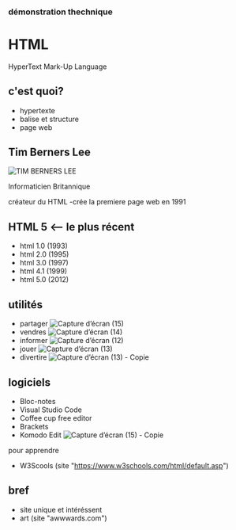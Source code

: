 ### démonstration thechnique

# HTML
HyperText Mark-Up Language
## c'est quoi?

- hypertexte
- balise et structure
- page web
## Tim Berners Lee 
![TIM BERNERS LEE](https://user-images.githubusercontent.com/93718161/145140096-ac2d0e65-eac7-4e10-bbb8-39870504ff00.jpg)

Informaticien Britannique

créateur du HTML
-crée la premiere page web en 1991

## HTML 5 <-- le plus récent

- html 1.0 (1993)
- html 2.0 (1995)
- html 3.0 (1997)
- html 4.1 (1999)
- html 5.0 (2012)

## utilités
- partager 
![Capture d’écran (15)](https://user-images.githubusercontent.com/93718161/145145801-b5be1072-f1d6-47de-a660-c01e37021396.png)
- vendres
![Capture d’écran (14)](https://user-images.githubusercontent.com/93718161/145145820-1030a047-155a-4dea-8929-9cb681926078.png)
- informer
![Capture d’écran (12)](https://user-images.githubusercontent.com/93718161/145145839-d0e2583c-e1de-4b4f-82cf-ef84e2932e66.png)
- jouer
![Capture d’écran (13)](https://user-images.githubusercontent.com/93718161/145145920-6f7db629-7a15-4036-88b5-6d39a58b8c73.png)
- divertire
![Capture d’écran (13) - Copie](https://user-images.githubusercontent.com/93718161/145145949-8720a201-64e6-40b8-a667-4510f7f3cfca.png)

## logiciels
- Bloc-notes
- Visual Studio Code
- Coffee cup free editor
- Brackets
- Komodo Edit
![Capture d’écran (15) - Copie](https://user-images.githubusercontent.com/93718161/145149016-a824b473-6a25-4a40-be98-209173c3767b.png)
 
 pour apprendre
- W3Scools (site "https://www.w3schools.com/html/default.asp")


## bref
- site unique et intéréssent
- art (site "awwwards.com")







